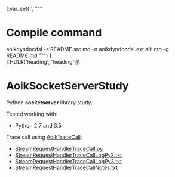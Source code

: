 [:var_set('', """
# Compile command
aoikdyndocdsl -s README.src.md -n aoikdyndocdsl.ext.all::nto -g README.md
""")
]\
[:HDLR('heading', 'heading')]\
# AoikSocketServerStudy
Python **socketserver** library study.

Tested working with:
- Python 2.7 and 3.5

Trace call using [AoikTraceCall](https://github.com/AoiKuiyuyou/AoikTraceCall):
- [StreamRequestHandlerTraceCall.py](/src/StreamRequestHandlerTraceCall.py)
- [StreamRequestHandlerTraceCallLogPy2.txt](/src/StreamRequestHandlerTraceCallLogPy2.txt?raw=True)
- [StreamRequestHandlerTraceCallLogPy3.txt](/src/StreamRequestHandlerTraceCallLogPy3.txt?raw=True)
- [StreamRequestHandlerTraceCallNotes.txt](/src/StreamRequestHandlerTraceCallNotes.txt?raw=True)
